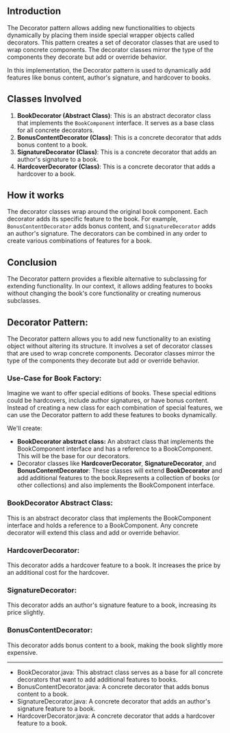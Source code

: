 
## Introduction
The Decorator pattern allows adding new functionalities to objects dynamically by placing them inside special wrapper objects called decorators. This pattern creates a set of decorator classes that are used to wrap concrete components. The decorator classes mirror the type of the components they decorate but add or override behavior.

In this implementation, the Decorator pattern is used to dynamically add features like bonus content, author's signature, and hardcover to books.

## Classes Involved
1. **BookDecorator (Abstract Class)**: This is an abstract decorator class that implements the `BookComponent` interface. It serves as a base class for all concrete decorators.
2. **BonusContentDecorator (Class)**: This is a concrete decorator that adds bonus content to a book.
3. **SignatureDecorator (Class)**: This is a concrete decorator that adds an author's signature to a book.
4. **HardcoverDecorator (Class)**: This is a concrete decorator that adds a hardcover to a book.

## How it works
The decorator classes wrap around the original book component. Each decorator adds its specific feature to the book. For example, `BonusContentDecorator` adds bonus content, and `SignatureDecorator` adds an author's signature. The decorators can be combined in any order to create various combinations of features for a book.

## Conclusion
The Decorator pattern provides a flexible alternative to subclassing for extending functionality. In our context, it allows adding features to books without changing the book's core functionality or creating numerous subclasses.






## Decorator Pattern:
The Decorator pattern allows you to add new functionality to an existing object without altering its structure. It involves a set of decorator classes that are used to wrap concrete components. Decorator classes mirror the type of the components they decorate but add or override behavior.

### Use-Case for Book Factory:
Imagine we want to offer special editions of books. These special editions could be hardcovers, include author signatures, or have bonus content. Instead of creating a new class for each combination of special features, we can use the Decorator pattern to add these features to books dynamically.

We'll create:

- **BookDecorator abstract class:** An abstract class that implements the BookComponent interface and has a reference to a BookComponent. This will be the base for our decorators.
- Decorator classes like **HardcoverDecorator**, **SignatureDecorator**, and **BonusContentDecorator**: These classes will extend **BookDecorator** and add additional features to the book.Represents a collection of books (or other collections) and also implements the BookComponent interface.


### BookDecorator Abstract Class:
This is an abstract decorator class that implements the BookComponent interface and holds a reference to a BookComponent. Any concrete decorator will extend this class and add or override behavior.

### HardcoverDecorator:
This decorator adds a hardcover feature to a book. It increases the price by an additional cost for the hardcover.

### SignatureDecorator:
This decorator adds an author's signature feature to a book, increasing its price slightly.

### BonusContentDecorator:
This decorator adds bonus content to a book, making the book slightly more expensive.




---



- BookDecorator.java: This abstract class serves as a base for all concrete decorators that want to add additional features to books.
- BonusContentDecorator.java: A concrete decorator that adds bonus content to a book.
- SignatureDecorator.java: A concrete decorator that adds an author's signature feature to a book.
- HardcoverDecorator.java: A concrete decorator that adds a hardcover feature to a book.

